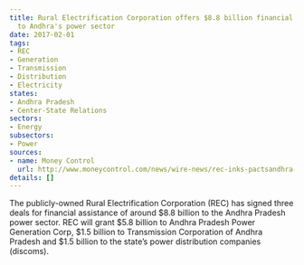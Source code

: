 ```yaml
---
title: Rural Electrification Corporation offers $8.8 billion financial assistance
  to Andhra's power sector
date: 2017-02-01
tags:
- REC
- Generation
- Transmission
- Distribution
- Electricity
states:
- Andhra Pradesh
- Center-State Relations
sectors:
- Energy
subsectors:
- Power
sources:
- name: Money Control
  url: http://www.moneycontrol.com/news/wire-news/rec-inks-pactsandhra-pradesh-for-rs-60k-cr-funding_8370521.html
details: []
---
```


The publicly-owned Rural Electrification Corporation (REC) has signed three deals for financial assistance of around $8.8 billion to the Andhra Pradesh power sector. REC will grant $5.8 billion to Andhra Pradesh Power Generation Corp, $1.5 billion to Transmission Corporation of Andhra Pradesh and $1.5 billion to the state’s power distribution companies (discoms).
